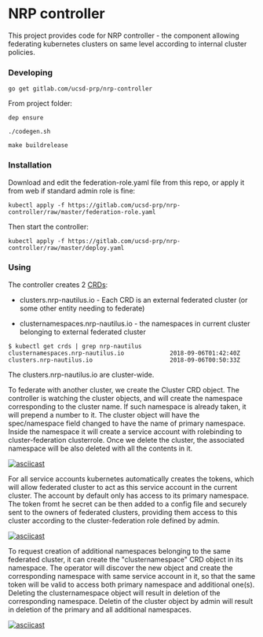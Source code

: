 # NRP controller
This project provides code for NRP controller - the component allowing federating kubernetes clusters on same level according to internal cluster policies.

### Developing

`go get gitlab.com/ucsd-prp/nrp-controller`

From project folder:

`dep ensure`

`./codegen.sh`

`make buildrelease`

### Installation

Download and edit the federation-role.yaml file from this repo, or apply it from web if standard admin role is fine:

`kubectl apply -f https://gitlab.com/ucsd-prp/nrp-controller/raw/master/federation-role.yaml`

Then start the controller:

`kubectl apply -f https://gitlab.com/ucsd-prp/nrp-controller/raw/master/deploy.yaml`

### Using

The controller creates 2 [CRDs](https://kubernetes.io/docs/concepts/extend-kubernetes/api-extension/custom-resources/): 

* clusters.nrp-nautilus.io - Each CRD is an external federated cluster (or some other entity needing to federate)

* clusternamespaces.nrp-nautilus.io - the namespaces in current cluster belonging to external federated cluster

```
$ kubectl get crds | grep nrp-nautilus
clusternamespaces.nrp-nautilus.io             2018-09-06T01:42:40Z
clusters.nrp-nautilus.io                      2018-09-06T00:50:33Z
```

The clusters.nrp-nautilus.io are cluster-wide.

To federate with another cluster, we create the Cluster CRD object. The controller is watching the cluster objects, and will create the namespace corresponding to the cluster name. If such namespace is already taken, it will prepend a number to it. The cluster object will have the spec/namespace field changed to have the name of primary namespace. Inside the namespace it will create a service account with rolebinding to cluster-federation clusterrole. Once we delete the cluster, the associated namespace will be also deleted with all the contents in it.

[![asciicast](https://asciinema.org/a/BWXytQziditkuW0jAR4reGonx.png)](https://asciinema.org/a/BWXytQziditkuW0jAR4reGonx)

For all service accounts kubernetes automatically creates the tokens, which will allow federated cluster to act as this service account in the current cluster. The account by default only has access to its primary namespace. The token fromt he secret can be then added to a config file and securely sent to the owners of federated clusters, providing them access to this cluster according to the cluster-federation role defined by admin.

[![asciicast](https://asciinema.org/a/ZYIPVyFwqC3SkhnNNMBUmJsdI.png)](https://asciinema.org/a/ZYIPVyFwqC3SkhnNNMBUmJsdI)

To request creation of additional namespaces belonging to the same federated cluster, it can create the "clusternamespace" CRD object in its namespace. The operator will discover the new object and create the corresponding namespace with same service account in it, so that the same token will be valid to access both primary namespace and additional one(s). Deleting the clusternamespace object will result in deletion of the corresponding namespace. Deletin of the cluster object by admin will result in deletion of the primary and all additional namespaces.

[![asciicast](https://asciinema.org/a/l7pwo4kXPV4XcWYoGfNlAUEat.png)](https://asciinema.org/a/l7pwo4kXPV4XcWYoGfNlAUEat)


